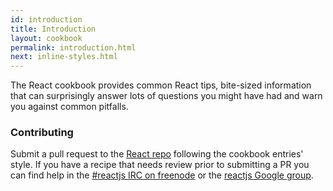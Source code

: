 ```yaml
---
id: introduction
title: Introduction
layout: cookbook
permalink: introduction.html
next: inline-styles.html
---
```


The React cookbook provides common React tips, bite-sized information that can surprisingly answer lots of questions you might have had and warn you against common pitfalls.

### Contributing

Submit a pull request to the [React repo](https://github.com/facebook/react) following the cookbook entries' style. If you have a recipe that needs review prior to submitting a PR you can find help in the [#reactjs IRC on freenode](irc://chat.freenode.net/reactjs) or the [reactjs Google group](http://groups.google.com/group/reactjs).
